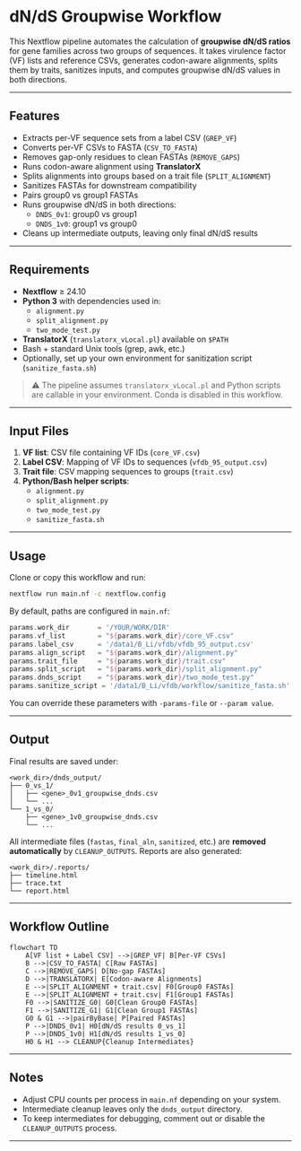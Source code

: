 # dN/dS Groupwise Workflow

This Nextflow pipeline automates the calculation of **groupwise dN/dS ratios** for gene families across two groups of sequences. It takes virulence factor (VF) lists and reference CSVs, generates codon-aware alignments, splits them by traits, sanitizes inputs, and computes groupwise dN/dS values in both directions.

---

## Features

- Extracts per-VF sequence sets from a label CSV (`GREP_VF`)
- Converts per-VF CSVs to FASTA (`CSV_TO_FASTA`)
- Removes gap-only residues to clean FASTAs (`REMOVE_GAPS`)
- Runs codon-aware alignment using **TranslatorX**
- Splits alignments into groups based on a trait file (`SPLIT_ALIGNMENT`)
- Sanitizes FASTAs for downstream compatibility
- Pairs group0 vs group1 FASTAs
- Runs groupwise dN/dS in both directions:
  - `DNDS_0v1`: group0 vs group1  
  - `DNDS_1v0`: group1 vs group0
- Cleans up intermediate outputs, leaving only final dN/dS results

---

## Requirements

- **Nextflow** ≥ 24.10  
- **Python 3** with dependencies used in:
  - `alignment.py`
  - `split_alignment.py`
  - `two_mode_test.py`
- **TranslatorX** (`translatorx_vLocal.pl`) available on `$PATH`
- Bash + standard Unix tools (grep, awk, etc.)
- Optionally, set up your own environment for sanitization script (`sanitize_fasta.sh`)

> ⚠️ The pipeline assumes `translatorx_vLocal.pl` and Python scripts are callable in your environment. Conda is disabled in this workflow.

---

## Input Files

1. **VF list**: CSV file containing VF IDs (`core_VF.csv`)  
2. **Label CSV**: Mapping of VF IDs to sequences (`vfdb_95_output.csv`)  
3. **Trait file**: CSV mapping sequences to groups (`trait.csv`)  
4. **Python/Bash helper scripts**:  
   - `alignment.py`
   - `split_alignment.py`
   - `two_mode_test.py`
   - `sanitize_fasta.sh`

---

## Usage

Clone or copy this workflow and run:

```bash
nextflow run main.nf -c nextflow.config
````

By default, paths are configured in `main.nf`:

```groovy
params.work_dir       = '/YOUR/WORK/DIR'
params.vf_list        = "${params.work_dir}/core_VF.csv"
params.label_csv      = '/data1/B_Li/vfdb/vfdb_95_output.csv'
params.align_script   = "${params.work_dir}/alignment.py"
params.trait_file     = "${params.work_dir}/trait.csv"
params.split_script   = "${params.work_dir}/split_alignment.py"
params.dnds_script    = "${params.work_dir}/two_mode_test.py"
params.sanitize_script = '/data1/B_Li/vfdb/workflow/sanitize_fasta.sh'
```

You can override these parameters with `-params-file` or `--param value`.

---

## Output

Final results are saved under:

```
<work_dir>/dnds_output/
├── 0_vs_1/
│   ├── <gene>_0v1_groupwise_dnds.csv
│   └── ...
└── 1_vs_0/
    ├── <gene>_1v0_groupwise_dnds.csv
    └── ...
```

All intermediate files (`fastas`, `final_aln`, `sanitized`, etc.) are **removed automatically** by `CLEANUP_OUTPUTS`.
Reports are also generated:

```
<work_dir>/.reports/
├── timeline.html
├── trace.txt
└── report.html
```

---

## Workflow Outline

```mermaid
flowchart TD
    A[VF list + Label CSV] -->|GREP_VF| B[Per-VF CSVs]
    B -->|CSV_TO_FASTA| C[Raw FASTAs]
    C -->|REMOVE_GAPS| D[No-gap FASTAs]
    D -->|TRANSLATORX| E[Codon-aware Alignments]
    E -->|SPLIT_ALIGNMENT + trait.csv| F0[Group0 FASTAs]
    E -->|SPLIT_ALIGNMENT + trait.csv| F1[Group1 FASTAs]
    F0 -->|SANITIZE_G0| G0[Clean Group0 FASTAs]
    F1 -->|SANITIZE_G1| G1[Clean Group1 FASTAs]
    G0 & G1 -->|pairByBase| P[Paired FASTAs]
    P -->|DNDS_0v1| H0[dN/dS results 0_vs_1]
    P -->|DNDS_1v0| H1[dN/dS results 1_vs_0]
    H0 & H1 --> CLEANUP{Cleanup Intermediates}
```

---

## Notes

* Adjust CPU counts per process in `main.nf` depending on your system.
* Intermediate cleanup leaves only the `dnds_output` directory.
* To keep intermediates for debugging, comment out or disable the `CLEANUP_OUTPUTS` process.

---

